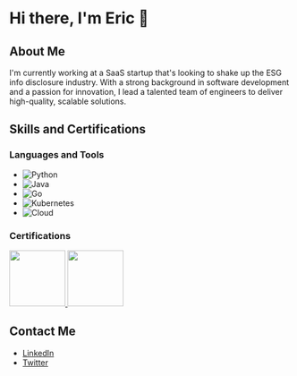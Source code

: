 # Hi there, I'm Eric 👋

## About Me
I'm currently working at a SaaS startup that's looking to shake up the ESG info disclosure industry. With a strong background in software development and a passion for innovation, I lead a talented team of engineers to deliver high-quality, scalable solutions.

## Skills and Certifications

### Languages and Tools
- ![Python](https://img.shields.io/badge/-Python-3776AB?logo=python&logoColor=white&style=plastic)
- ![Java](https://img.shields.io/badge/Java-ED8B00?style=plastic&logo=java&logoColor=white)
- ![Go](https://img.shields.io/badge/Go-00ADD8?style=plastic&logo=go&logoColor=white)
- ![Kubernetes](https://img.shields.io/badge/Kubernetes-326CE5?style=plastic&logo=kubernetes&logoColor=white)
- ![Cloud](https://img.shields.io/badge/Cloud-0089D6?style=plastic&logo=cloud&logoColor=white)


### Certifications
<p>
  <a href="https://www.credly.com/badges/5edb10f9-1c11-4a8b-92e7-a7f58b085fda/public_url">
  <img src="https://images.credly.com/images/4e3d6f9f-55d7-4ea7-b0e6-f4d4ff543e22/image.png" width="100" height="100" />
  </a>
  <a href="https://credentials.databricks.com/8269edfe-95d1-4df5-b25d-6ff8e4a03fd3">
  <img src="https://api.accredible.com/v1/frontend/credential_website_embed_image/badge/107193483" width="100" height="100" />
  </a>
</p>

## Contact Me
- [LinkedIn](https://www.linkedin.com/in/eric-shen-96bbb6148/)
- [Twitter](https://x.com/ericjeee)
